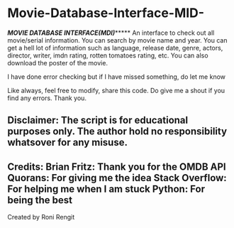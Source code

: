 # Movie-Database-Interface-MID-
*****************MOVIE DATABASE INTERFACE(MDI)**********************
An interface to check out all movie/serial information. You can
search by movie name and year. You can get a hell lot of information
such as language, release date, genre, actors, director, writer,
imdn rating, rotten tomatoes rating, etc. You can also download
the poster of the movie.

I have done error checking but if I have missed something, do let me know

Like always, feel free to modify, share this code. Do give me a
shout if you find any errors. Thank you.

Disclaimer: The script is for educational purposes only. The author
hold no responsibility whatsover for any misuse.
---------------------------------------------------------------------
Credits:
Brian Fritz: Thank you for the OMDB API
Quorans: For giving me the idea
Stack Overflow: For helping me when I am stuck
Python: For being the best
---------------------------------------------------------------------
Created by Roni Rengit
